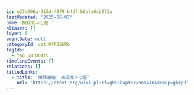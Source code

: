 ```yaml
---
id: e27e006a-915d-4879-b4df-b6a6a6cb0f3a
lastUpdated: '2025-06-07'
name: 捕捉北斗七星
aliases: []
layer: 5
eventDate: null
categoryId: cat_OfFSSbRb
tagIds:
  - tag_5uiQ64t5
timelineEvents: []
relations: []
titledLinks:
  - title: '相關連結: 捕捉北斗七星'
    url: 'https://ctext.org/wiki.pl?if=gb&chapter=565446&remap=gb#p3'
---
```


